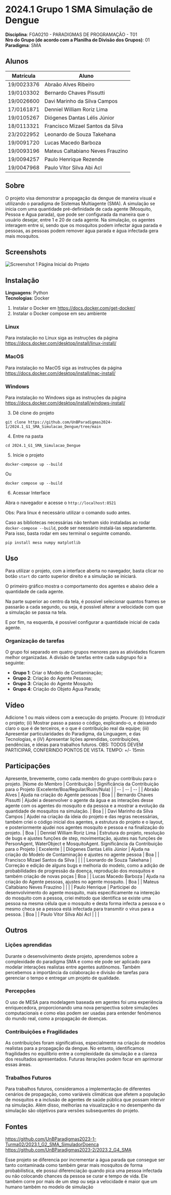 # 2024.1 Grupo 1 SMA Simulação de Dengue

**Disciplina**: FGA0210 - PARADIGMAS DE PROGRAMAÇÃO - T01 <br>
**Nro do Grupo (de acordo com a Planilha de Divisão dos Grupos)**: 01<br>
**Paradigma**: SMA<br>

## Alunos

|Matrícula | Aluno |
| -- | -- |
| 19/0023376 |   Abraão Alves Ribeiro |
| 19/0103302 |   Bernardo Chaves Pissutti |
| 19/0026600 |   Davi Marinho da Silva Campos | 
| 17/0161871 |   Denniel William Roriz Lima| 
| 19/0105267 |   Diógenes Dantas Lélis Júnior| 
| 18/0113321 |   Francisco Mizael Santos da Silva | 
| 23/2022952 |   Leonardo de Souza Takehana| 
| 19/0091720 |   Lucas Macedo Barboza |
| 19/0093196 |   Mateus Caltabiano Neves Frauzino| 
| 19/0094257 |   Paulo Henrique Rezende |
| 19/0047968 |   Paulo Vitor Silva Abi Acl 

## Sobre

O projeto visa demonstrar a propagação da dengue de maneira visual e utilizando o paradigma de Sistemas Multiagente (SMA). A simulação se inicia com uma quantidade pré-definidade de cada agente (Mosquito, Pessoa e Água parada), que pode ser configurada da maneira que o usuário desejar, entre 1 e 20 de cada agente. Na simulação, os agentes interagem entre si, sendo que os mosquitos podem infectar água parada e pessoas, as pessoas podem remover água parada e água infectada gera mais mosquitos.

## Screenshots

![Screenshot 1](./img/layout.png)
Página Inicial do Projeto

## Instalação

**Linguagens**: Python<br>
**Tecnologias**: Docker<br>

<!-- Descreva os pré-requisitos para rodar o seu projeto e os comandos necessários.
Insira um manual ou um script para auxiliar ainda mais.
Gifs animados e outras ilustrações são bem-vindos! -->

1. Instalar o Docker em https://docs.docker.com/get-docker/
2. Instalar o Docker compose em seu ambiente

### Linux

Para instalação no Linux siga as instruções da página https://docs.docker.com/desktop/install/linux-install/

### MacOS

Para instalação no MacOS siga as instruções da página https://docs.docker.com/desktop/install/mac-install/

### Windows

Para instalação no Windows siga as instruções da página https://docs.docker.com/desktop/install/windows-install/

3. Dê clone do projeto

```
git clone https://github.com/UnBParadigmas2024-1/2024.1_G1_SMA_Simulacao_Dengue/tree/main
```

4. Entre na pasta

```
cd 2024.1_G1_SMA_Simulacao_Dengue
```

5. Inicie o projeto

```
docker-compose up --build
```

Ou

```
docker compose up --build
```

6. Acessar Interface

Abra o navegador e acesse o `http://localhost:8521`

Obs: Para linux é necessário utilizar o comando sudo antes.

Caso as bibliotecas necessárias não tenham sido instaladas ao rodar `docker-compose --build`, pode ser neessário instalá-las separadamente. Para isso, basta rodar em seu terminal o seguinte comando.

```
pip install mesa numpy matplotlib
```

## Uso

Para utilizar o projeto, com a interface aberta no navegador, basta clicar no botão `start` do canto superior direito e a simulação se iniciará. 

O primeiro gráfico mostra o comportamento dos agentes e abaixo dele a quantidade de cada agente. 

Na parte superior ao centro da tela, é possível selecionar quantos frames se passarão a cada segundo, ou seja, é possível alterar a velocidade com que a simulação se passa na tela. 

E por fim, na esquerda, é possível configurar a quantidade inicial de cada agente.

<!-- Explique como usar seu projeto.
Procure ilustrar em passos, com apoio de telas do software, seja com base na interface gráfica, seja com base no terminal.
Nessa seção, deve-se revelar de forma clara sobre o funcionamento do software. -->

### Organização de tarefas

O grupo foi separado em quatro grupos menores para as atividades ficarem melhor organizadas. A divisão de tarefas entre cada subgrupo foi a seguinte:

- **Grupo 1**: Criar o Modelo de Contaminação;
- **Grupo 2**: Criação do Agente Pessoas;
- **Grupo 3**: Criação do Agente Mosquito
- **Grupo 4**: Criação do Objeto Água Parada;

## Vídeo

Adicione 1 ou mais vídeos com a execução do projeto.
Procure:
(i) Introduzir o projeto;
(ii) Mostrar passo a passo o código, explicando-o, e deixando claro o que é de terceiros, e o que é contribuição real da equipe;
(iii) Apresentar particularidades do Paradigma, da Linguagem, e das Tecnologias, e
(iV) Apresentar lições aprendidas, contribuições, pendências, e ideias para trabalhos futuros.
OBS: TODOS DEVEM PARTICIPAR, CONFERINDO PONTOS DE VISTA.
TEMPO: +/- 15min

## Participações

Apresente, brevemente, como cada membro do grupo contribuiu para o projeto.
|Nome do Membro | Contribuição | Significância da Contribuição para o Projeto (Excelente/Boa/Regular/Ruim/Nula) |
| -- | -- | -- |
| Abraão Alves | Ajuda na criação do Agente pessoas | Boa |
| Bernardo Chaves Pissutti | Ajudei a desenvolver o agente da água e as interações desse agente com os agentes do mosquito e da pessoa e a mostrar a evolução  da quantidade de mosquitos na simulação. | Boa |
| Davi Marinho da Silva Campos |  Ajudei na criação da ideia do projeto e das regras necessárias, também criei o código inicial dos agentes, a estrutura do projeto e o layout, e posteriormente ajudei nos agentes mosquito e pessoa e na finalização do projeto.  | Boa |
| Denniel William Roriz Lima | Estrutura do projeto, resolução de bugs e ajustes funções de step, movimentação, ajustes nas funções de PersonAgent, WaterObject e MosquitoAgent.
Significância da Contribuição para o Projeto | Excelente |
| Diógenes Dantas Lélis Júnior | Ajuda na criação do Modelo de Contaminação e ajustes no agente pessoa | Boa |
| Francisco Mizael Santos da Silva | | |
| Leonardo de Souza Takehana | Correção e edição de alguns bugs e melhoria do modelo, como a adição de probabilidades de progressão da doença, reprodução dos mosquitos e também criação de novas poças | Boa | 
| Lucas Macedo Barboza | Ajuda na criação do Agente pessoas, ajustes no agente mosquito. | Boa |
| Mateus Caltabiano Neves Frauzino | | |
| Paulo Henrique | Participei do desenvolvimento do agente mosquito, mais especificamente na intereção do mosquito com a pessoa, criei método que identifica se existe uma pessoa na mesma célula que o mosquito e desta forma infecta a pessoa e o mesmo checa se a pessoa está infectada para transmitir o vírus para a pessoa. | Boa |
| Paulo Vitor Silva Abi Acl | | |


## Outros

### Lições aprendidas
Durante o desenvolvimento deste projeto, aprendemos sobre a complexidade do paradigma SMA e como ele pode ser aplicado para modelar interações realistas entre agentes autônomos. Também percebemos a importância da colaboração e divisão de tarefas para gerenciar o tempo e entregar um projeto de qualidade.

### Percepções
O uso de MESA para modelagem baseada em agentes foi uma experiência enriquecedora, proporcionando uma nova perspectiva sobre simulações computacionais e como elas podem ser usadas para entender fenômenos do mundo real, como a propagação de doenças.

### Contribuições e Fragilidades
As contribuições foram significativas, especialmente na criação de modelos realistas para a propagação da dengue. No entanto, identificamos fragilidades no equilíbrio entre a complexidade da simulação e a clareza dos resultados apresentados. Futuras iterações podem focar em aprimorar essas áreas.

### Trabalhos Futuros
Para trabalhos futuros, consideramos a implementação de diferentes cenários de propagação, como variáveis climáticas que afetem a população de mosquitos e a inclusão de agentes de saúde pública que possam intervir na simulação. Além disso, melhorias na visualização e no desempenho da simulação são objetivos para versões subsequentes do projeto.

## Fontes

https://github.com/UnBParadigmas2023-1-Turma02/2023.1_G2_SMA_SimuladorDoenca
https://github.com/UnBParadigmas2023-2/2023.2_G4_SMA

Esse projeto se diferencia por incrementar a água parada que consegue ser tanto contaminada como também gerar mais mosquitos de forma probabilistica, ele possui diferenciação quando pica uma pessoa infectada ou não colocando chances da pessoa se curar e tempo de vida. Ele também corre por mais de um step ou seja a velocidade é maior que um humano também no modelo de simulação

